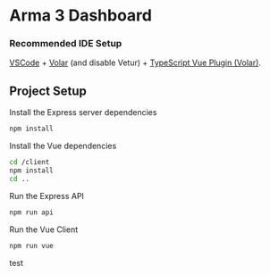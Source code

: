 # Arma 3 Dashboard

### Recommended IDE Setup

[VSCode](https://code.visualstudio.com/) + [Volar](https://marketplace.visualstudio.com/items?itemName=Vue.volar) (and disable Vetur) + [TypeScript Vue Plugin (Volar)](https://marketplace.visualstudio.com/items?itemName=Vue.vscode-typescript-vue-plugin).

## Project Setup
Install the Express server dependencies 
```sh
npm install
```
Install the Vue dependencies
```sh
cd /client
npm install
cd ..
```
Run the Express API
```sh
npm run api
```
Run the Vue Client
```sh
npm run vue
```
test